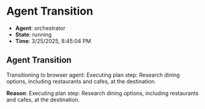 # Agent Transition

- **Agent**: orchestrator
- **State**: running
- **Time**: 3/25/2025, 8:45:04 PM

## Agent Transition

Transitioning to browser agent: Executing plan step: Research dining options, including restaurants and cafes, at the destination.

**Reason**: Executing plan step: Research dining options, including restaurants and cafes, at the destination.

